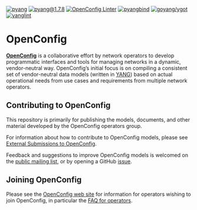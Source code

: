 [![pyang](https://storage.googleapis.com/artifacts.disco-idea-817.appspot.com/compatibility-badges/openconfig-public:pyang.svg?service=github)](https://storage.googleapis.com/artifacts.disco-idea-817.appspot.com/compatibility-badges/openconfig-public:pyang.html)
[![pyang@1.7.8](https://storage.googleapis.com/artifacts.disco-idea-817.appspot.com/compatibility-badges/openconfig-public:pyang@1.7.8.svg?service=github)](https://storage.googleapis.com/artifacts.disco-idea-817.appspot.com/compatibility-badges/openconfig-public:pyang@1.7.8.html)
[![OpenConfig Linter](https://storage.googleapis.com/artifacts.disco-idea-817.appspot.com/compatibility-badges/openconfig-public:oc-pyang.svg?service=github)](https://storage.googleapis.com/artifacts.disco-idea-817.appspot.com/compatibility-badges/openconfig-public:oc-pyang.html)
[![pyangbind](https://storage.googleapis.com/artifacts.disco-idea-817.appspot.com/compatibility-badges/openconfig-public:pyangbind.svg?service=github)](https://storage.googleapis.com/artifacts.disco-idea-817.appspot.com/compatibility-badges/openconfig-public:pyangbind.html)
[![goyang/ygot](https://storage.googleapis.com/artifacts.disco-idea-817.appspot.com/compatibility-badges/openconfig-public:goyang-ygot.svg?service=github)](https://storage.googleapis.com/artifacts.disco-idea-817.appspot.com/compatibility-badges/openconfig-public:goyang-ygot.html)
[![yanglint](https://storage.googleapis.com/artifacts.disco-idea-817.appspot.com/compatibility-badges/openconfig-public:yanglint.svg?service=github)](https://storage.googleapis.com/artifacts.disco-idea-817.appspot.com/compatibility-badges/openconfig-public:yanglint.html)

# OpenConfig

[**OpenConfig**](http://www.openconfig.net) is a collaborative effort by network
operators to develop programmatic interfaces and tools for managing networks in
a dynamic, vendor-neutral way.  OpenConfig’s initial focus is on compiling a
consistent set of vendor-neutral data models (written in
[YANG](http://datatracker.ietf.org/doc/rfc6020/)) based on actual operational
needs from use cases and requirements from multiple network operators.

## Contributing to OpenConfig

This repository is primarily for publishing the models, documents, and other
material developed by the OpenConfig operators group.

For information about how to contribute to OpenConfig models, please
see [External Submissions to OpenConfig](doc/external-contributions-guide.md).

Feedback and suggestions to improve OpenConfig models is welcomed on the
[public mailing list](https://groups.google.com/forum/?hl=en#!forum/netopenconfig),
or by opening a GitHub [issue](https://github.com/openconfig/public/issues).

## Joining OpenConfig

Please see the [OpenConfig web site](http://www.openconfig.net) for information
for operators wishing to join OpenConfig, in particular the
[FAQ for operators](http://openconfig.net/docs/faq-for-operators/).

